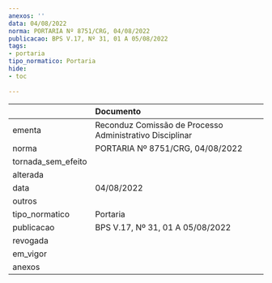 ```yaml
---
anexos: ''
data: 04/08/2022
norma: PORTARIA Nº 8751/CRG, 04/08/2022
publicacao: BPS V.17, Nº 31, 01 A 05/08/2022
tags:
- portaria
tipo_normatico: Portaria
hide: 
- toc 
 
---
```


|                    | Documento                                                |
|:-------------------|:---------------------------------------------------------|
| ementa             | Reconduz Comissão de Processo Administrativo Disciplinar |
| norma              | PORTARIA Nº 8751/CRG, 04/08/2022                         |
| tornada_sem_efeito |                                                          |
| alterada           |                                                          |
| data               | 04/08/2022                                               |
| outros             |                                                          |
| tipo_normatico     | Portaria                                                 |
| publicacao         | BPS V.17, Nº 31, 01 A 05/08/2022                         |
| revogada           |                                                          |
| em_vigor           |                                                          |
| anexos             |                                                          |